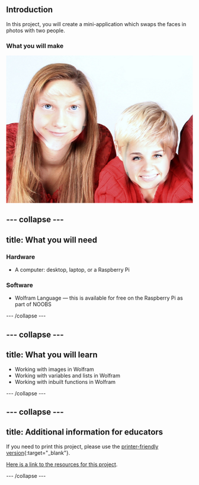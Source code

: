 ## Introduction

In this project, you will create a mini-application which swaps the faces in photos with two people.

### What you will make

![Complete project](images/Complete2.png)

--- collapse ---
---
title: What you will need
---
### Hardware

+ A computer: desktop, laptop, or a Raspberry Pi

### Software

+ Wolfram Language — this is available for free on the Raspberry Pi as part of NOOBS

--- /collapse ---

--- collapse ---
---
title: What you will learn
---

+ Working with images in Wolfram
+ Working with variables and lists in Wolfram
+ Working with inbuilt functions in Wolfram

--- /collapse ---

--- collapse ---
---
title: Additional information for educators
---

If you need to print this project, please use the [printer-friendly version](https://projects.raspberrypi.org/en/projects/project-name/print){:target="_blank"}.

[Here is a link to the resources for this project](http://rpf.io/project-name-go).

--- /collapse ---









